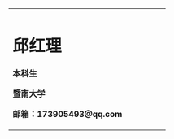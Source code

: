 <table border="0">
<tr>
<td width="75%">
  <h1>邱红理</h1>
  <p><b>本科生</b></p>
  <p><b>暨南大学</b></p>
  <p><b>邮箱：173905493@qq.com</b></p>
  </td>
 </tr>
</table>
